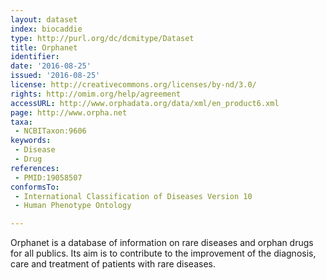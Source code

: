 ```yaml
---
layout: dataset
index: biocaddie
type: http://purl.org/dc/dcmitype/Dataset
title: Orphanet
identifier: 
date: '2016-08-25'
issued: '2016-08-25'
license: http://creativecommons.org/licenses/by-nd/3.0/
rights: http://omim.org/help/agreement
accessURL: http://www.orphadata.org/data/xml/en_product6.xml
page: http://www.orpha.net
taxa:
 - NCBITaxon:9606
keywords:
 - Disease  
 - Drug 
references: 
 - PMID:19058507
conformsTo: 
 - International Classification of Diseases Version 10
 - Human Phenotype Ontology

---
```


Orphanet is a database of information on rare diseases and orphan drugs for all publics. Its aim is to contribute to the improvement of the diagnosis, care and treatment of patients with rare diseases.
